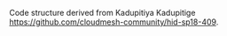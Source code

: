 Code structure derived from Kadupitiya Kadupitige https://github.com/cloudmesh-community/hid-sp18-409. 